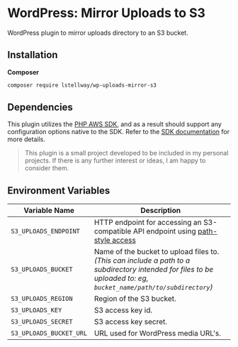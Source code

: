 # WordPress: Mirror Uploads to S3

WordPress plugin to mirror uploads directory to an S3 bucket.

## Installation

**Composer**

```sh
composer require lstellway/wp-uploads-mirror-s3
```

## Dependencies

This plugin utilizes the [PHP AWS SDK](https://github.com/aws/aws-sdk-php), and as a result should support any configuration options native to the SDK. Refer to the [SDK documentation](https://docs.aws.amazon.com/sdk-for-php/v3/developer-guide/guide_index.html) for more details.

> This plugin is a small project developed to be included in my personal projects. If there is any further interest or ideas, I am happy to consider them.

## Environment Variables

| Variable Name           | Description                                                                                                                                                            |
| ----------------------- | ---------------------------------------------------------------------------------------------------------------------------------------------------------------------- |
| `S3_UPLOADS_ENDPOINT`   | HTTP endpoint for accessing an S3-compatible API endpoint using [path-style access](https://docs.aws.amazon.com/AmazonS3/latest/userguide/access-bucket-intro.html)    |
| `S3_UPLOADS_BUCKET`     | Name of the bucket to upload files to.<br />_(This can include a path to a subdirectory intended for files to be uploaded to: eg, `bucket_name/path/to/subdirectory`)_ |
| `S3_UPLOADS_REGION`     | Region of the S3 bucket.                                                                                                                                               |
| `S3_UPLOADS_KEY`        | S3 access key id.                                                                                                                                                      |
| `S3_UPLOADS_SECRET`     | S3 access key secret.                                                                                                                                                  |
| `S3_UPLOADS_BUCKET_URL` | URL used for WordPress media URL's.                                                                                                                                    |
